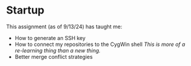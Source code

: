 # Startup

This assignment (as of 9/13/24) has taught me:
- How to generate an SSH key
- How to connect my repositories to the CygWin shell
    *This is more of a re-learning thing than a new thing.*
- Better merge conflict strategies